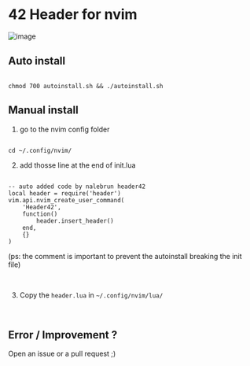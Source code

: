# 42 Header for nvim

![image](https://github.com/user-attachments/assets/28f3a7bc-afd8-4f41-a4aa-9cdc8ce0c16c)

## Auto install

```

chmod 700 autoinstall.sh && ./autoinstall.sh

```

## Manual install

1. go to the nvim config folder
```

cd ~/.config/nvim/

```

2. add thosse line at the end of init.lua
```

-- auto added code by nalebrun header42
local header = require('header')
vim.api.nvim_create_user_command(
    'Header42',
    function()
        header.insert_header()
    end,
    {}
)

```
(ps: the comment is important to prevent the autoinstall breaking the init file)

<br>

3. Copy the ```header.lua``` in ```~/.config/nvim/lua/```

<br>

## Error / Improvement ?

Open an issue or a pull request ;)
